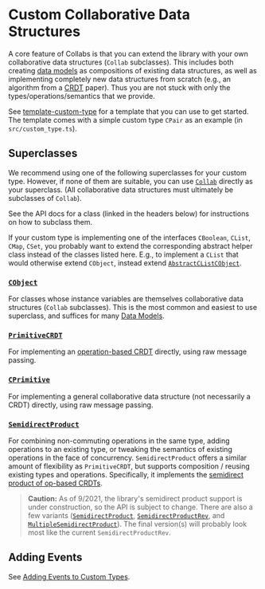 # Custom Collaborative Data Structures

A core feature of Collabs is that you can extend the library with your own collaborative data structures (`Collab` subclasses). This includes both creating [data models](../guide/data_modeling.html) as compositions of existing data structures, as well as implementing completely new data structures from scratch (e.g., an algorithm from a [CRDT](https://crdt.tech/) paper). Thus you are not stuck with only the types/operations/semantics that we provide.

See [template-custom-type](https://github.com/composablesys/collabs/tree/master/template-custom-type) for a template that you can use to get started. The template comes with a simple custom type `CPair` as an example (in `src/custom_type.ts`).

## Superclasses

We recommend using one of the following superclasses for your custom type. However, if none of them are suitable, you can use [`Collab`](../api/collabs/classes/Collab.html) directly as your superclass. (All collaborative data structures must ultimately be subclasses of `Collab`).

See the API docs for a class (linked in the headers below) for instructions on how to subclass them.

If your custom type is implementing one of the interfaces `CBoolean`, `CList`, `CMap`, `CSet`, you probably want to extend the corresponding abstract helper class instead of the classes listed here. E.g., to implement a `CList` that would otherwise extend `CObject`, instead extend [`AbstractCListCObject`](../api/collabs/modules.html#AbstractCListCObject).

<!-- TODO: examples here, or in class docs? -->

### [`CObject`](../api/collabs/classes/CObject.html)

For classes whose instance variables are themselves collaborative data structures (`Collab` subclasses). This is the most common and easiest to use superclass, and suffices for many [Data Models](./data_modeling.md).

### [`PrimitiveCRDT`](../api/collabs/classes/PrimitiveCRDT.html)

For implementing an [operation-based CRDT](https://en.wikipedia.org/wiki/Conflict-free_replicated_data_type#Operation-based_CRDTs) directly, using raw message passing.

### [`CPrimitive`](../api/collabs/classes/CPrimitive.html)

For implementing a general collaborative data structure (not necessarily a CRDT) directly, using raw message passing.

### [`SemidirectProduct`](../api/collabs/classes/SemidirectProduct.html)

For combining non-commuting operations in the same type, adding operations to an existing type, or tweaking the semantics of existing operations in the face of concurrency. `SemidirectProduct` offers a similar amount of flexibility as `PrimitiveCRDT`, but supports composition / reusing existing types and operations. Specifically, it implements the [semidirect product of op-based CRDTs](https://doi.org/10.1145/3408976).

> **Caution:** As of 9/2021, the library's semidirect product support is under construction, so the API is subject to change. There are also a few variants ([`SemidirectProduct`](../api/collabs/classes/SemidirectProduct.html), [`SemidirectProductRev`](../api/collabs/classes/SemidirectProductRev.html), and [`MultipleSemidirectProduct`](../api/collabs/classes/MultipleSemidirectProduct.html)). The final version(s) will probably look most like the current `SemidirectProductRev`.

<!-- TODO: Collab -->

## Adding Events

See [Adding Events to Custom Types](./events.md).
